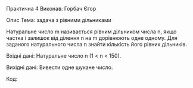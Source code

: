 Практична 4
Виконав: Горбач Єгор

Опис
Тема: задача з рівними дільниками

Натуральне число m називається рівним дільником числа n, якщо частка і залишок від ділення n на m дорівнюють одне одному. Для заданого натурального числа n знайти кількість його рівних дільників.

Вхідні дані: Натуральне число n (1 < n < 150).

Вихідні дані: Вивести одне шукане число.

Код:

